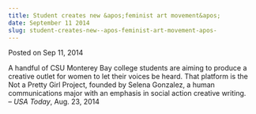 ```yaml
---
title: Student creates new &apos;feminist art movement&apos;
date: September 11 2014
slug: student-creates-new--apos-feminist-art-movement-apos-
---
```





<span class="date">Posted on Sep 11, 2014    </span>
<p>A handful of CSU Monterey Bay college students are aiming to
produce a creative outlet for women to let their voices be heard.
That platform is the Not a Pretty Girl Project, founded by Selena
Gonzalez, a human communications major with an emphasis in social
action creative writing.<br>
&#x2013; <em>USA Today</em>, Aug. 23, 2014</br></p>





